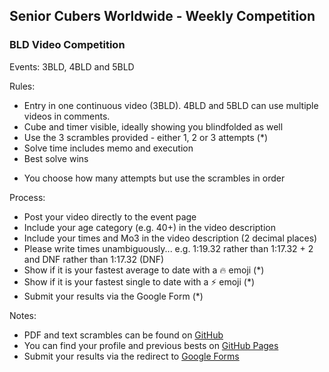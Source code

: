 ## Senior Cubers Worldwide - Weekly Competition

### BLD Video Competition

Events: 3BLD, 4BLD and 5BLD

Rules:
- Entry in one continuous video (3BLD). 4BLD and 5BLD can use multiple videos in comments.
- Cube and timer visible, ideally showing you blindfolded as well
- Use the 3 scrambles provided - either 1, 2 or 3 attempts (*)
- Solve time includes memo and execution
- Best solve wins

* You choose how many attempts but use the scrambles in order

Process:
- Post your video directly to the event page
- Include your age category (e.g. 40+) in the video description
- Include your times and Mo3 in the video description (2 decimal places)
- Please write times unambiguously...
  e.g. 1:19.32 rather than 1:17.32 + 2 and DNF rather than 1:17.32 (DNF)
- Show if it is your fastest average to date with a 🔥 emoji (*)
- Show if it is your fastest single to date with a ⚡ emoji (*)
- Submit your results via the Google Form (*)

Notes:
* PDF and text scrambles can be found on [GitHub](https://github.com/Logiqx/scw-comp/tree/master/docs)
* You can find your profile and previous bests on [GitHub Pages](../results.md)
* Submit your results via the redirect to [Google Forms](../submit.html)



<!-- Global site tag (gtag.js) - Google Analytics -->

<script async src="https://www.googletagmanager.com/gtag/js?id=UA-86348435-3"></script>
<script>window.dataLayer = window.dataLayer || []; function gtag() {dataLayer.push(arguments);} gtag('js', new Date()); gtag('config', 'UA-86348435-3');</script>
